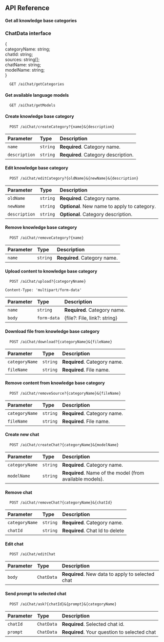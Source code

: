 
## API Reference

#### Get all knowledge base categories


### ChatData interface
{ \
categoryName: string;\
chatId: string;\
sources: string[];\
chatName: string;\
modelName: string;\
}

```http
  GET /aiChat/getCategories
```
#### Get available language models

```http
  GET /aiChat/getModels
```

#### Create knowledge base category

```http
  POST /aiChat/createCategory?{name}&{description}
```

| Parameter | Type     | Description                       |
| :-------- | :------- | :-------------------------------- |
| `name`    | `string` | **Required**. Category name.      |
|`description`| `string` |**Required**. Category description.|

#### Edit knowledge base category

```http
  POST /aiChat/editCategory?{oldName}&{newName}&{description}
```

| Parameter | Type     | Description                       |
| :-------- | :------- | :-------------------------------- |
| `oldName`    | `string` | **Required**. Category name.      |
| `newName`    | `string` | **Optional**. New name to apply to category.      |
|`description`| `string` |**Optional**. Category description.|

#### Remove knowledge base category

```http
  POST /aiChat/removeCategory?{name}
```

| Parameter | Type     | Description                       |
| :-------- | :------- | :-------------------------------- |
| `name`    | `string` | **Required**. Category name.      |

#### Upload content to knowledge base category

```http
  POST /aiChat/upload?{categoryNname}
```
`Content-Type: 'multipart/form-data'`

| Parameter | Type     | Description                       |
| :-------- | :------- | :-------------------------------- |
| `name`    | `string` | **Required**. Category name.      |
| `body`    | `form-data` | {file?: File, link?: string}   |

#### Download file from knowledge base category

```http
  POST /aiChat/download?{categoryName}&{fileName}
```

| Parameter | Type     | Description                       |
| :-------- | :------- | :-------------------------------- |
| `categoryName`    | `string` | **Required**. Category name.      |
| `fileName`    | `string` | **Required**. File name.  |

#### Remove content from knowledge base category

```http
  POST /aiChat/removeSource?{categoryName}&{fileName}
```

| Parameter | Type     | Description                       |
| :-------- | :------- | :-------------------------------- |
| `categoryName`    | `string` | **Required**. Category name.      |
| `fileName`    | `string` | **Required**. File name.  |

#### Create new chat

```http
  POST /aiChat/createChat?{categoryName}&{modelName}
```

| Parameter | Type     | Description                       |
| :-------- | :------- | :-------------------------------- |
| `categoryName`    | `string` | **Required**. Category name.      |
| `modelName`    | `string` | **Required**. Name of the model (from available models).  |

#### Remove chat

```http
  POST /aiChat/removeChat?{categoryName}&{chatId}
```

| Parameter | Type     | Description                       |
| :-------- | :------- | :-------------------------------- |
| `categoryName`  | `string` | **Required**. Category name.|
| `chatId`   | `string` | **Required**. Chat Id to delete  |

#### Edit chat

```http
  POST /aiChat/editChat
```

| Parameter | Type     | Description                       |
| :-------- | :------- | :-------------------------------- |
| `body`  | `ChatData` | **Required**. New data to apply to selected chat|

#### Send prompt to selected chat

```http
  POST /aiChat/ask?{chatId}&{prompt}&{categoryName}
```

| Parameter | Type     | Description                       |
| :-------- | :------- | :-------------------------------- |
| `chatId`  | `ChatData` | **Required**. Selected chat id.|
| `prompt`  | `ChatData` | **Required**. Your question to selected chat|






